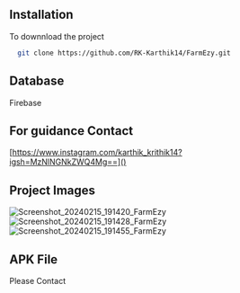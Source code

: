 ## Installation
To downnload the project
```bash
  git clone https://github.com/RK-Karthik14/FarmEzy.git
```
## Database
  Firebase

## For guidance Contact
  [https://www.instagram.com/karthik_krithik14?igsh=MzNlNGNkZWQ4Mg==]()

## Project Images
  ![Screenshot_20240215_191420_FarmEzy](https://github.com/RK-Karthik14/FarmEzy/assets/116002560/06a62544-5afc-4bd2-899e-2cef42829c72)
  ![Screenshot_20240215_191428_FarmEzy](https://github.com/RK-Karthik14/FarmEzy/assets/116002560/ebb8edf6-ffa4-4f64-a1fe-823c626cc78c)
  ![Screenshot_20240215_191455_FarmEzy](https://github.com/RK-Karthik14/FarmEzy/assets/116002560/1efe6d9b-7f5f-4451-aeb7-be512d2005ee)

## APK File
  Please Contact
